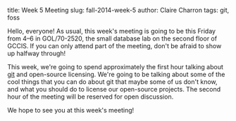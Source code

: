 title: Week 5 Meeting
slug: fall-2014-week-5
author: Claire Charron
tags: git, foss

Hello, everyone! As usual, this week's meeting is going to be this Friday from 4–6 in GOL/70-2520, the small database lab on the second floor of GCCIS. If you can only attend part of the meeting, don't be afraid to show up halfway through!

This week, we're going to spend approximately the first hour talking about [git](https://en.wikipedia.org/wiki/Git_%28software%29) and open-source licensing. We're going to be talking about some of the cool things that you can do about git that maybe some of us don't know, and what you should do to license our open-source projects. The second hour of the meeting will be reserved for open discussion.

We hope to see you at this week's meeting!
